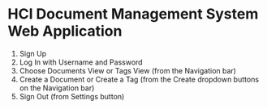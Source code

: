 # HCI Document Management System Web Application
1. Sign Up
2. Log In with Username and Password
3. Choose Documents View or Tags View (from the Navigation bar)
4. Create a Document or Create a Tag (from the Create dropdown buttons on the Navigation bar)
5. Sign Out (from Settings button)
